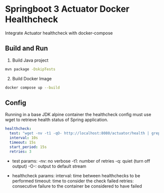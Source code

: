 # Springboot 3 Actuator Docker Healthcheck

Integrate Actuator healthcheck with docker-compose

## Build and Run

1. Build Java project

```bash
mvn package -DskipTests
```

2. Build Docker Image

```bash
docker compose up --build
```

## Config

Running in a base JDK alpine container the healthcheck config must use wget to retrieve health status of Spring application.

```yaml
healthcheck:
  test: "wget -nv -t1 -qO- http://localhost:8080/actuator/health | grep UP || exit 1"
  interval: 10s
  timeout: 15s
  start_period: 15s
  retries: 3
```

* test params:
-nv: no verbose
-t1: number of retries 
-q: quiet (turn off output)
-O-: output to default stream

* healthcheck params:
interval: time between healthchecks to be performed
timeout: time to consider the check failed
retries: consecutive failure to the container be considered to have failed